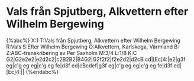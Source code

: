 # Vals från Spjutberg, Alkvettern efter Wilhelm Bergewing

{%abc%}
X:1
T:Vals från Spjutberg, Alkvettern efter Wilhelm Bergewing
R:Vals
S:Efter Wilhelm Bergewing
O:Alkvettern, Karlskoga, Värmland
B:
Z:ABC-transkribering av Per Saxholm
M:3/4
L:1/8
K:C
G2|G2e2e2|e2d2c2|c2B2B2|B4G2|G2f2f2|f2e2d2|d2cB cd|[Ec]4:|e2|g3f eg|c'g eg eg|c'g eg fe|d3f ed|cBcdef|g3f eg|c'g eg eg|c'g eg fe|d3f ed|[Ec]4:|| 
{%endabc%}
